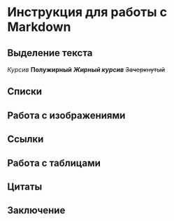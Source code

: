 # Инструкция для работы с Markdown

## Выделение текста

*Курсив*
**Полужирный**
***Жирный курсив***
~~Зачеркнутый~~

## Списки

## Работа с изображениями

## Ссылки

## Работа с таблицами

## Цитаты

## Заключение
